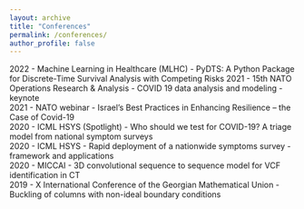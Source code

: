 ```yaml
---
layout: archive
title: "Conferences"
permalink: /conferences/
author_profile: false
---
```


2022 - Machine Learning in Healthcare (MLHC) - PyDTS: A Python Package for Discrete-Time Survival Analysis with Competing Risks
2021 - 15th NATO Operations Research \& Analysis - COVID 19 data analysis and modeling - keynote \
2021 - NATO webinar - Israel’s Best Practices in Enhancing Resilience – the Case of Covid-19 \
2020 - ICML HSYS (Spotlight) - Who should we test for COVID-19? A triage model from national symptom surveys \
2020 - ICML HSYS - Rapid deployment of a nationwide symptoms survey - framework and applications \
2020 - MICCAI - 3D convolutional sequence to sequence model for VCF identification in CT \
2019 - X International Conference of the Georgian Mathematical Union - Buckling of columns with non-ideal boundary conditions 

